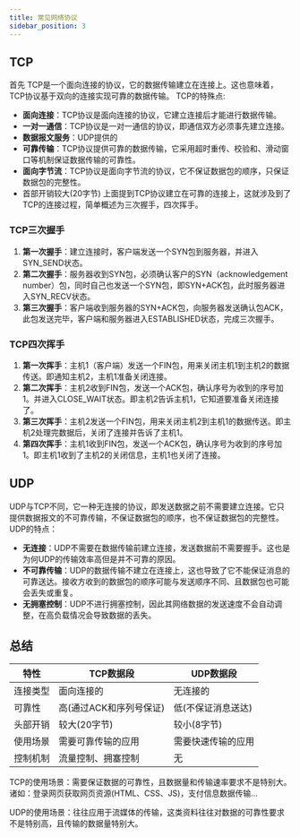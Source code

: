 ```yaml
---
title: 常见网络协议
sidebar_position: 3
---
```


## TCP

首先 TCP是一个面向连接的协议，它的数据传输建立在连接上。这也意味着，TCP协议基于双向的连接实现可靠的数据传输。
TCP的特殊点:

- **面向连接**：TCP协议是面向连接的协议，它建立连接后才能进行数据传输。
- **一对一通信**：TCP协议是一对一通信的协议，即通信双方必须事先建立连接。
- **数据报文服务**：UDP提供的
- **可靠传输**：TCP协议提供可靠的数据传输，它采用超时重传、校验和、滑动窗口等机制保证数据传输的可靠性。
- **面向字节流**：TCP协议是面向字节流的协议，它不保证数据包的顺序，只保证数据包的完整性。
- 首部开销较大(20字节)
上面提到TCP协议建立在可靠的连接上，这就涉及到了TCP的连接过程，简单概述为三次握手，四次挥手。

### TCP三次握手

1. **第一次握手**：建立连接时，客户端发送一个SYN包到服务器，并进入SYN_SEND状态。
2. **第二次握手**：服务器收到SYN包，必须确认客户的SYN（acknowledgement number）包，同时自己也发送一个SYN包，即SYN+ACK包，此时服务器进入SYN_RECV状态。
3. **第三次握手**：客户端收到服务器的SYN+ACK包，向服务器发送确认包ACK，此包发送完毕，客户端和服务器进入ESTABLISHED状态，完成三次握手。

### TCP四次挥手

1. **第一次挥手**：主机1（客户端）发送一个FIN包，用来关闭主机1到主机2的数据传送。即通知主机2，主机1准备关闭连接。
2. **第二次挥手**：主机2收到FIN包，发送一个ACK包，确认序号为收到的序号加1。并进入CLOSE_WAIT状态。即主机2告诉主机1，它知道要准备关闭连接了。
3. **第三次挥手**：主机2发送一个FIN包，用来关闭主机2到主机1的数据传送。即主机2处理完数据后，关闭了连接并告诉了主机1。
4. **第四次挥手**：主机1收到FIN包，发送一个ACK包，确认序号为收到的序号加1。即主机1收到了主机2的关闭信息，主机1也关闭了连接。

## UDP

UDP与TCP不同，它一种无连接的协议，即发送数据之前不需要建立连接。它只提供数据报文的不可靠传输，不保证数据包的顺序，也不保证数据包的完整性。
UDP的特点：

- **无连接**：UDP不需要在数据传输前建立连接，发送数据前不需要握手。这也是为何UDP的传输效率高但是并不可靠的原因。
- **不可靠传输**：UDP的数据传输不建立在连接上，这也导致了它不能保证消息的可靠送达。接收方收到的数据包的顺序可能与发送顺序不同、且数据包也可能会丢失或重复。
- **无拥塞控制**：UDP不进行拥塞控制，因此其网络数据的发送速度不会自动调整，在高负载情况会导致数据的丢失。

## 总结

| 特性     | TCP数据段               | UDP数据段          |
| -------- | ----------------------- | ------------------ |
| 连接类型 | 面向连接的              | 无连接的           |
| 可靠性   | 高(通过ACK和序列号保证) | 低(不保证消息送达) |
| 头部开销 | 较大(20字节)            | 较小(8字节)        |
| 使用场景 | 需要可靠传输的应用      | 需要快速传输的应用 |
| 控制机制 | 流量控制、拥塞控制      | 无                 |

TCP的使用场景：需要保证数据的可靠性，且数据量和传输速率要求不是特别大。诸如：登录网页获取网页资源(HTML、CSS、JS)，支付信息数据传输...

UDP的使用场景：往往应用于流媒体的传输，这类资料往往对数据的可靠性要求不是特别高，且传输的数据量特别大。
